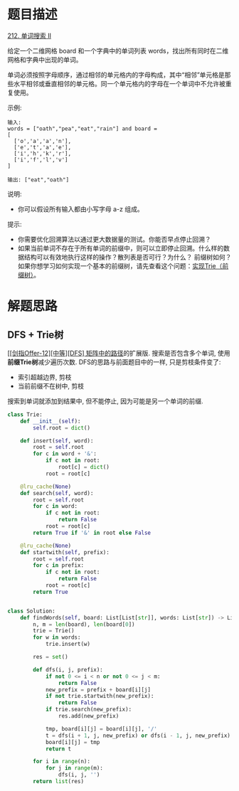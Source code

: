 # 题目描述

[212. 单词搜索 II](https://leetcode-cn.com/problems/word-search-ii/)

给定一个二维网格 board 和一个字典中的单词列表 words，找出所有同时在二维网格和字典中出现的单词。

单词必须按照字母顺序，通过相邻的单元格内的字母构成，其中“相邻”单元格是那些水平相邻或垂直相邻的单元格。同一个单元格内的字母在一个单词中不允许被重复使用。

示例:
```
输入:
words = ["oath","pea","eat","rain"] and board =
[
  ['o','a','a','n'],
  ['e','t','a','e'],
  ['i','h','k','r'],
  ['i','f','l','v']
]

输出: ["eat","oath"]
```

说明:
- 你可以假设所有输入都由小写字母 a-z 组成。

提示:

- 你需要优化回溯算法以通过更大数据量的测试。你能否早点停止回溯？
- 如果当前单词不存在于所有单词的前缀中，则可以立即停止回溯。什么样的数据结构可以有效地执行这样的操作？散列表是否可行？为什么？ 前缀树如何？如果你想学习如何实现一个基本的前缀树，请先查看这个问题：[实现Trie（前缀树）](https://leetcode-cn.com/problems/implement-trie-prefix-tree/description/)。

# 解题思路

## DFS + Trie树

[[[剑指Offer-12][中等][DFS] 矩阵中的路径](/Algorithm/DFS/剑指Offer-12-矩阵中的路径.md)的扩展版. 搜索是否包含多个单词, 使用**前缀Trie树**减少遍历次数. DFS的思路与前面题目中的一样, 只是剪枝条件变了:

- 索引超越边界, 剪枝
- 当前前缀不在树中, 剪枝

搜索到单词就添加到结果中, 但不能停止, 因为可能是另一个单词的前缀.

```python
class Trie:
    def __init__(self):
        self.root = dict()

    def insert(self, word):
        root = self.root
        for c in word + '&':
            if c not in root:
                root[c] = dict()
            root = root[c]

    @lru_cache(None)
    def search(self, word):
        root = self.root
        for c in word:
            if c not in root:
                return False
            root = root[c]
        return True if '&' in root else False

    @lru_cache(None)
    def startwith(self, prefix):
        root = self.root
        for c in prefix:
            if c not in root:
                return False
            root = root[c]
        return True


class Solution:
    def findWords(self, board: List[List[str]], words: List[str]) -> List[str]:
        n, m = len(board), len(board[0])
        trie = Trie()
        for w in words:
            trie.insert(w)

        res = set()

        def dfs(i, j, prefix):
            if not 0 <= i < n or not 0 <= j < m:
                return False
            new_prefix = prefix + board[i][j]
            if not trie.startwith(new_prefix):
                return False
            if trie.search(new_prefix):
                res.add(new_prefix)

            tmp, board[i][j] = board[i][j], '/'
            t = dfs(i + 1, j, new_prefix) or dfs(i - 1, j, new_prefix) or dfs(i, j + 1, new_prefix) or dfs(i, j - 1, new_prefix)
            board[i][j] = tmp
            return t

        for i in range(n):
            for j in range(m):
                dfs(i, j, '')
        return list(res)
```
